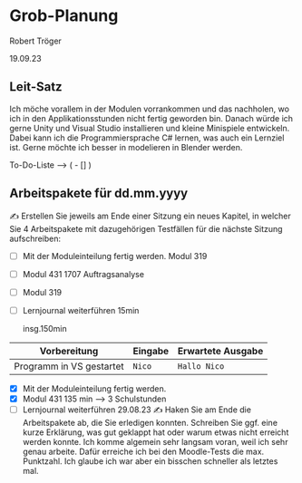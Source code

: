 # Grob-Planung

Robert Tröger

19.09.23

## Leit-Satz

Ich möche vorallem in der Modulen vorrankommen und das nachholen, wo ich in den Applikationsstunden nicht fertig geworden bin. Danach würde ich gerne Unity und Visual Studio installieren und kleine Minispiele entwickeln. Dabei kann ich die Programmiersprache C# lernen, was auch ein Lernziel ist. Gerne möchte ich besser in modelieren in Blender werden.

To-Do-Liste --> ( - [] )

## Arbeitspakete für dd.mm.yyyy

✍️ Erstellen Sie jeweils am Ende einer Sitzung ein neues Kapitel, in welcher Sie 4 Arbeitspakete mit dazugehörigen Testfällen für die nächste Sitzung aufschreiben:

- [ ] Mit der Moduleinteilung fertig werden. Modul 319 
- [ ] Modul 431 1707 Auftragsanalyse
- [ ] Modul 319 
- [ ] Lernjournal weiterführen 15min
      
  
  
  
  insg.150min

| Vorbereitung             | Eingabe | Erwartete Ausgabe |
| ------------------------ | ------- | ----------------- |
| Programm in VS gestartet | `Nico`  | `Hallo Nico`      |



- [x] Mit der Moduleinteilung fertig werden.
- [X] Modul 431    135 min --> 3 Schulstunden
- [ ] Lernjournal weiterführen
29.08.23
✍️ Haken Sie am Ende die Arbeitspakete ab, die Sie erledigen konnten. Schreiben Sie ggf. eine kurze Erklärung, was gut geklappt hat oder warum etwas nicht erreicht werden konnte.
Ich komme algemein sehr langsam voran, weil ich sehr genau arbeite. Dafür erreiche ich bei den Moodle-Tests die max. Punktzahl. Ich glaube ich war aber ein bisschen schneller als letztes mal.

